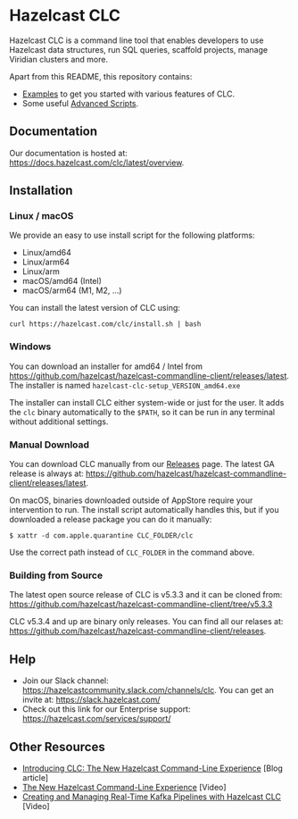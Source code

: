 # Hazelcast CLC

Hazelcast CLC is a command line tool that enables developers to use Hazelcast data structures, run SQL queries, scaffold projects, manage Viridian clusters and more.

Apart from this README, this repository contains:
* [Examples](https://github.com/hazelcast/hazelcast-commandline-client/blob/main/examples) to get you started with various features of CLC.
* Some useful [Advanced Scripts](https://github.com/hazelcast/hazelcast-commandline-client/blob/main/scripts).

## Documentation

Our documentation is hosted at: https://docs.hazelcast.com/clc/latest/overview.

## Installation

### Linux / macOS

We provide an easy to use install script for the following platforms:
* Linux/amd64
* Linux/arm64
* Linux/arm
* macOS/amd64 (Intel)
* macOS/arm64 (M1, M2, ...)

You can install the latest version of CLC using:
```
curl https://hazelcast.com/clc/install.sh | bash
```

### Windows

You can download an installer for amd64 / Intel from https://github.com/hazelcast/hazelcast-commandline-client/releases/latest.
The installer is named `hazelcast-clc-setup_VERSION_amd64.exe`

The installer can install CLC either system-wide or just for the user.
It adds the `clc` binary automatically to the `$PATH`, so it can be run in any terminal without additional settings.

### Manual Download

You can download CLC manually from our [Releases](https://github.com/hazelcast/hazelcast-commandline-client/releases) page.
The latest GA release is always at: https://github.com/hazelcast/hazelcast-commandline-client/releases/latest.

On macOS, binaries downloaded outside of AppStore require your intervention to run.
The install script automatically handles this, but if you downloaded a release package you can do it manually:
```
$ xattr -d com.apple.quarantine CLC_FOLDER/clc
```
Use the correct path instead of `CLC_FOLDER` in the command above.

### Building from Source

The latest open source release of CLC is v5.3.3 and it can be cloned from:
https://github.com/hazelcast/hazelcast-commandline-client/tree/v5.3.3

CLC v5.3.4 and up are binary only releases.
You can find all our relases at:
https://github.com/hazelcast/hazelcast-commandline-client/releases.

## Help

* Join our Slack channel: https://hazelcastcommunity.slack.com/channels/clc. You can get an invite at: https://slack.hazelcast.com/
* Check out this link for our Enterprise support: https://hazelcast.com/services/support/

## Other Resources

* [Introducing CLC: The New Hazelcast Command-Line Experience](https://hazelcast.com/blog/introducing-clc-the-new-hazelcast-command-line-experience/) [Blog article]
* [The New Hazelcast Command-Line Experience](https://www.youtube.com/watch?v=lIj7jEV-jp4) [Video]
* [Creating and Managing Real-Time Kafka Pipelines with Hazelcast CLC](https://www.youtube.com/watch?v=Q_9Y9yQBzIY) [Video]
